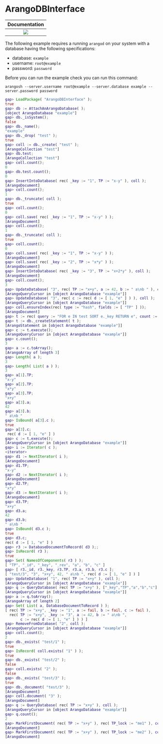 # ArangoDBInterface

| **Documentation**                        |
|:----------------------------------------:|
| [![][docs-stable-img]][docs-stable-url]  |

[docs-stable-img]: https://img.shields.io/badge/docs-stable-blue.svg
[docs-stable-url]: https://homalg-project.github.io/ArangoDBInterface/doc/chap0.html

[tests-img]: https://github.com/homalg-project/ArangoDBInterface/workflows/Tests/badge.svg
[tests-url]: https://github.com/homalg-project/ArangoDBInterface/

[codecov-img]: https://codecov.io/gh/homalg-project/ArangoDBInterface/branch/master/graph/badge.svg
[codecov-url]: https://codecov.io/gh/homalg-project/ArangoDBInterface

The following example requires a running `arangod` on your system with a database having the following specifications:

* database: `example`
* username: `root@example`
* password: `password`

Before you can run the example check you can run this command:
```
arangosh --server.username root@example --server.database example --server.password password
```

```gap
gap> LoadPackage( "ArangoDBInterface" );
true
gap> db := AttachAnArangoDatabase( );
[object ArangoDatabase "example"]
gap> db._isSystem();
false
gap> db._name();
"example"
gap> db._drop( "test" );
true
gap> coll := db._create( "test" );
[ArangoCollection "test"]
gap> db.test;
[ArangoCollection "test"]
gap> coll.count();
0
gap> db.test.count();
0
gap> InsertIntoDatabase( rec( _key := "1", TP := "x-y" ), coll );
[ArangoDocument]
gap> coll.count();
1
gap> db._truncate( coll );
true
gap> coll.count();
0
gap> coll.save( rec( _key := "1", TP := "x-y" ) );
[ArangoDocument]
gap> coll.count();
1
gap> db._truncate( coll );
true
gap> coll.count();
0
gap> coll.save( rec( _key := "1", TP := "x-y" ) );
[ArangoDocument]
gap> coll.save( rec( _key := "2", TP := "x*y" ) );
[ArangoDocument]
gap> InsertIntoDatabase( rec( _key := "3", TP := "x+2*y" ), coll );
[ArangoDocument]
gap> coll.count();
3
gap> UpdateDatabase( "3", rec( TP := "x+y", a := 42, b := " a\nb " ), coll );
[ArangoQueryCursor in [object ArangoDatabase "example"]]
gap> UpdateDatabase( "3", rec( c := rec( d := [ 1, "e" ] ) ), coll );
[ArangoQueryCursor in [object ArangoDatabase "example"]]
gap> coll.ensureIndex(rec( type := "hash", fields := [ "TP" ] ));
[ArangoDocument]
gap> t := rec( query := "FOR e IN test SORT e._key RETURN e", count := true );;
gap> t := db._createStatement( t );
[ArangoStatement in [object ArangoDatabase "example"]]
gap> c := t.execute();
[ArangoQueryCursor in [object ArangoDatabase "example"]]
gap> c.count();
3
gap> a := c.toArray();
[ArangoArray of length 3]
gap> Length( a );
3
gap> Length( List( a ) );
3
gap> a[1].TP;
"x-y"
gap> a[2].TP;
"x*y"
gap> a[3].TP;
"x+y"
gap> a[3].a;
42
gap> a[3].b;
" a\nb "
gap> IsBound( a[3].c );
true
gap> a[3].c;
 rec( d := [ 1, "e" ] )
gap> c := t.execute();
[ArangoQueryCursor in [object ArangoDatabase "example"]]
gap> i := Iterator( c );
<iterator>
gap> d1 := NextIterator( i );
[ArangoDocument]
gap> d1.TP;
"x-y"
gap> d2 := NextIterator( i );
[ArangoDocument]
gap> d2.TP;
"x*y"
gap> d3 := NextIterator( i );
[ArangoDocument]
gap> d3.TP;
"x+y"
gap> d3.a;
42
gap> d3.b;
" a\nb "
gap> IsBound( d3.c );
true
gap> d3.c;
rec( d := [ 1, "e" ] )
gap> r3 := DatabaseDocumentToRecord( d3 );;
gap> IsRecord( r3 );
true
gap> Set( NamesOfComponents( r3 ) );
[ "TP", "_id", "_key", "_rev", "a", "b", "c" ]
gap> [ r3._id, r3._key, r3.TP, r3.a, r3.b, r3.c ];
[ "test/3", "3", "x+y", 42, " a\nb ", rec( d := [ 1, "e" ] ) ]
gap> UpdateDatabase( "1", rec( TP := "x+y" ), coll );
[ArangoQueryCursor in [object ArangoDatabase "example"]]
gap> q := QueryDatabase( rec( TP := "x+y" ), ["_key","TP","a","b","c"], coll );
[ArangoQueryCursor in [object ArangoDatabase "example"]]
gap> a := q.toArray();
[ArangoArray of length 2]
gap> Set( List( a, DatabaseDocumentToRecord ) );
[ rec( TP := "x+y", _key := "1", a := fail, b := fail, c := fail ),
  rec( TP := "x+y", _key := "3", a := 42, b := " a\nb ",
       c := rec( d := [ 1, "e" ] ) ) ]
gap> RemoveFromDatabase( "2", coll );
[ArangoQueryCursor in [object ArangoDatabase "example"]]
gap> coll.count();
2
gap> db._exists( "test/1" );
true
gap> IsRecord( coll.exists( "1" ) );
true
gap> db._exists( "test/2" );
false
gap> coll.exists( "2" );
false
gap> db._exists( "test/3" );
true
gap> db._document( "test/3" );
[ArangoDocument]
gap> coll.document( "3" );
[ArangoDocument]
gap> q := QueryDatabase( rec( TP := "x+y" ), coll );
[ArangoQueryCursor in [object ArangoDatabase "example"]]
gap> q.count();
2
gap> MarkFirstDocument( rec( TP := "x+y" ), rec( TP_lock := "me1" ), coll );
[ArangoDocument]
gap> MarkFirstDocument( rec( TP := "x+y" ), rec( TP_lock := "me2" ), coll );
[ArangoDocument]    
```
